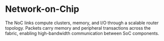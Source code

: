 # Network-on-Chip

The NoC links compute clusters, memory, and I/O through a scalable router topology. Packets carry memory and peripheral transactions across the fabric, enabling high-bandwidth communication between SoC components.

